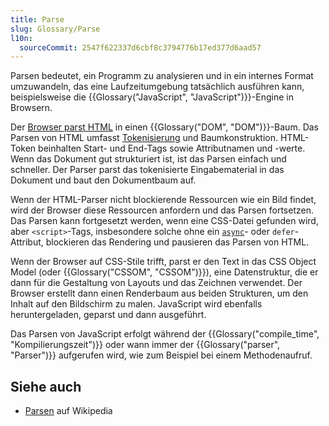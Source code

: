 ```yaml
---
title: Parse
slug: Glossary/Parse
l10n:
  sourceCommit: 2547f622337d6cbf8c3794776b17ed377d6aad57
---
```


Parsen bedeutet, ein Programm zu analysieren und in ein internes Format umzuwandeln, das eine Laufzeitumgebung tatsächlich ausführen kann, beispielsweise die {{Glossary("JavaScript", "JavaScript")}}-Engine in Browsern.

Der [Browser parst HTML](/de/docs/Learn_web_development/Core/Structuring_content) in einen {{Glossary("DOM", "DOM")}}-Baum. Das Parsen von HTML umfasst [Tokenisierung](/de/docs/Web/API/DOMTokenList) und Baumkonstruktion. HTML-Token beinhalten Start- und End-Tags sowie Attributnamen und -werte. Wenn das Dokument gut strukturiert ist, ist das Parsen einfach und schneller. Der Parser parst das tokenisierte Eingabematerial in das Dokument und baut den Dokumentbaum auf.

Wenn der HTML-Parser nicht blockierende Ressourcen wie ein Bild findet, wird der Browser diese Ressourcen anfordern und das Parsen fortsetzen. Das Parsen kann fortgesetzt werden, wenn eine CSS-Datei gefunden wird, aber `<script>`-Tags, insbesondere solche ohne ein [`async`](/de/docs/Web/JavaScript/Reference/Statements/async_function)- oder `defer`-Attribut, blockieren das Rendering und pausieren das Parsen von HTML.

Wenn der Browser auf CSS-Stile trifft, parst er den Text in das CSS Object Model (oder {{Glossary("CSSOM", "CSSOM")}}), eine Datenstruktur, die er dann für die Gestaltung von Layouts und das Zeichnen verwendet. Der Browser erstellt dann einen Renderbaum aus beiden Strukturen, um den Inhalt auf den Bildschirm zu malen. JavaScript wird ebenfalls heruntergeladen, geparst und dann ausgeführt.

Das Parsen von JavaScript erfolgt während der {{Glossary("compile_time", "Kompilierungszeit")}} oder wann immer der {{Glossary("parser", "Parser")}} aufgerufen wird, wie zum Beispiel bei einem Methodenaufruf.

## Siehe auch

- [Parsen](https://en.wikipedia.org/wiki/Parsing) auf Wikipedia
